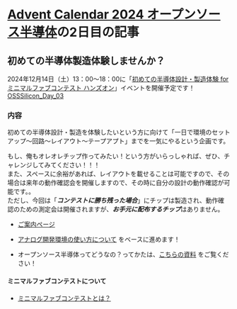 # [Advent Calendar 2024 オープンソース半導体](https://qiita.com/advent-calendar/2024/osssilicon)の2日目の記事
## 初めての半導体製造体験しませんか？
2024年12月14日（土）13：00〜18：00に「[初めての半導体設計・製造体験 for ミニマルファブコンテスト ハンズオン](https://ishikai.connpass.com/event/335276/)」イベントを開催予定です！  
[OSSSilicon_Day_03](OSSSilicon_Day_03.md)
### 内容
初めての半導体設計・製造を体験したいという方に向けて「一日で環境のセットアップ～回路～レイアウト～テープアプト」までを一気にやるという企画です。  
  
もし、俺もオレオレチップ作ってみたい！という方がいらっしゃれば、ぜひ、チャレンジしてみてください！！！  
また、スペースに余裕があれば、レイアウトを載せることは可能ですので、その場合は来年の動作確認会を開催しますので、その時に自分の設計の動作確認が可能です。。  
ただし、今回は「***コンテストに勝ち残った場合***」にチップは製造され、動作確認のための測定会は開催されますが、***お手元に配布するチップ***はありません。  

- [ご案内ページ](https://ishi-kai.org/shuttle/contest/minimalfab/2024/10/30/contest_minimalfab_2024_inverter.html)


- [アナログ開発環境の使い方について](https://github.com/ishi-kai/minimalfab_contest_2024_all_iverter/blob/main/docs/inverter_MF20.pdf) をベースに進めます！  
- オープンソース半導体ってどうなの？ってかたは、[こちらの資料](https://github.com/ishi-kai/minimalfab_contest_2024_all_iverter/blob/main/docs/forBeginners.pdf) をご覧ください！  


#### ミニマルファブコンテストについて
- [ミニマルファブコンテストとは？](https://ishi-kai.org/contest/minimalfab/2024/10/19/contest_minimalfab_2024_ISHI-KAI.html)


